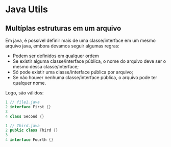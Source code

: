 # Java Utils 

## Multíplas estruturas em um arquivo

Em java, é possível definir mais de uma classe/interface em um mesmo
arquivo java, embora devamos seguir algumas regras:

- Podem ser definidos em qualquer ordem
- Se existir alguma classe/interface pública, o nome do arquivo deve ser o mesmo dessa classe/interface;
- Só pode existir uma classe/interface pública por arquivo;
- Se não houver nenhuma classe/interface pública, o arquivo pode ter qualquer nome.

Logo, são válidos:

```java
1 // file1.java
2 interface First {}
3
4 class Second {}

1 // Third.java
2 public class Third {}
3
4 interface Fourth {}
```
